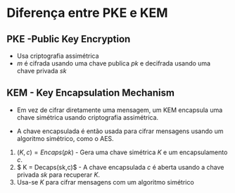 # Diferença entre PKE e KEM

## PKE -Public Key Encryption

- Usa criptografia assimétrica
- $m$ é cifrada usando uma chave publica $pk$ e decifrada usando uma chave privada $sk$


## KEM - Key Encapsulation Mechanism


- Em vez de cifrar diretamente uma mensagem, um KEM encapsula uma chave simétrica usando criptografia assimétrica.

- A chave encapsulada é então usada para cifrar mensagens usando um algoritmo simétrico, como o AES.

1. $(K,c) = Encaps(pk)$ - Gera uma chave simétrica $K$ e um encapsulamento $c$. 
2. $ K = Decaps(sk,c)$ - A chave encapsulada  $c$ é aberta usando a chave privada $sk$ para recuperar $K$.
3. Usa-se $K$ para cifrar mensagens com um algoritmo simétrico
